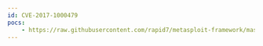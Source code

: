 ```yaml
---
id: CVE-2017-1000479
pocs:
    - https://raw.githubusercontent.com/rapid7/metasploit-framework/master/modules/exploits/unix/http/pfsense_clickjacking.rb
---
```

